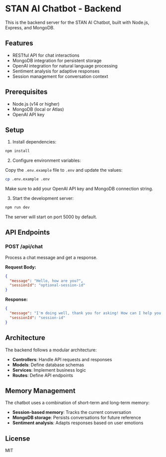 # STAN AI Chatbot - Backend

This is the backend server for the STAN AI Chatbot, built with Node.js, Express, and MongoDB.

## Features

- RESTful API for chat interactions
- MongoDB integration for persistent storage
- OpenAI integration for natural language processing
- Sentiment analysis for adaptive responses
- Session management for conversation context

## Prerequisites

- Node.js (v14 or higher)
- MongoDB (local or Atlas)
- OpenAI API key

## Setup

1. Install dependencies:

```bash
npm install
```

2. Configure environment variables:

Copy the `.env.example` file to `.env` and update the values:

```bash
cp .env.example .env
```

Make sure to add your OpenAI API key and MongoDB connection string.

3. Start the development server:

```bash
npm run dev
```

The server will start on port 5000 by default.

## API Endpoints

### POST /api/chat

Process a chat message and get a response.

**Request Body:**

```json
{
  "message": "Hello, how are you?",
  "sessionId": "optional-session-id"
}
```

**Response:**

```json
{
  "message": "I'm doing well, thank you for asking! How can I help you today?",
  "sessionId": "session-id"
}
```

## Architecture

The backend follows a modular architecture:

- **Controllers**: Handle API requests and responses
- **Models**: Define database schemas
- **Services**: Implement business logic
- **Routes**: Define API endpoints

## Memory Management

The chatbot uses a combination of short-term and long-term memory:

- **Session-based memory**: Tracks the current conversation
- **MongoDB storage**: Persists conversations for future reference
- **Sentiment analysis**: Adapts responses based on user emotions

## License

MIT